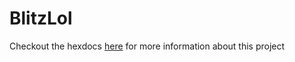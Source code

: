 # BlitzLol

Checkout the hexdocs [here](https://blitzlol.s3.us-west-2.amazonaws.com/hexdocs/about.html#content) for more information about this project
